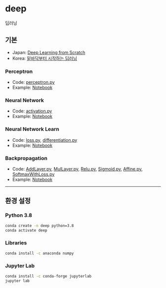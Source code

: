 # deep

딥러닝

## 기본

- Japan: [Deep Learning from Scratch](https://github.com/oreilly-japan/deep-learning-from-scratch)
- Korea: [밑바닥부터 시작하는 딥러닝](https://github.com/WegraLee/deep-learning-from-scratch)

### Perceptron

- Code: [perceptron.py](perceptron/perceptron.py)
- Example: [Notebook](perceptron/example.ipynb)

### Neural Network

- Code: [activation.py](neural_network/activation.py)
- Example: [Notebook](neural_network/example.ipynb)

### Neural Network Learn

- Code: [loss.py](neural_network_learn/loss.py), [differentiation.py](neural_network_learn/differentiation.py)
- Example: [Notebook](neural_network_learn/example.ipynb)

### Backpropagation

- Code: [AddLayer.py](backpropagation/AddLayer.py), [MulLayer.py](backpropagation/MulLayer.py), [Relu.py](backpropagation/Relu.py), [Sigmoid.py](backpropagation/Sigmoid.py), [Affine.py](backpropagation/Affine.py), [SoftmaxWithLoss.py](backpropagation/SoftmaxWithLoss.py)
- Example: [Notebook](backpropagation/example.ipynb)

---

## 환경 설정

### Python 3.8

```bash
conda create -n deep python=3.8
conda activate deep
```

### Libraries

```bash
conda install -c anaconda numpy
```

### Jupyter Lab

```bash
conda install -c conda-forge jupyterlab
jupyter lab
```